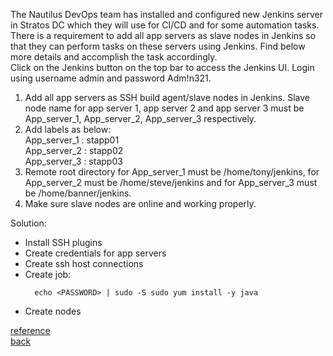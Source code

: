 The Nautilus DevOps team has installed and configured new Jenkins server in Stratos DC which they will use for CI/CD and for some automation tasks.  
There is a requirement to add all app servers as slave nodes in Jenkins so that they can perform tasks on these servers using Jenkins. Find below more details and accomplish the task accordingly.  
Click on the Jenkins button on the top bar to access the Jenkins UI. Login using username admin and password Adm!n321.  
 1. Add all app servers as SSH build agent/slave nodes in Jenkins. Slave node name for app server 1, app server 2 and app server 3 must be App_server_1, App_server_2, App_server_3 respectively.  
 2. Add labels as below:  
 App_server_1 : stapp01  
 App_server_2 : stapp02  
 App_server_3 : stapp03  
 3. Remote root directory for App_server_1 must be /home/tony/jenkins, for App_server_2 must be /home/steve/jenkins and for App_server_3 must be /home/banner/jenkins.  
 4. Make sure slave nodes are online and working properly.


Solution:  
- Install SSH plugins  
- Create credentials for app servers
- Create ssh host connections
- Create job:
  ```
    echo <PASSWORD> | sudo -S sudo yum install -y java
  ```
- Create nodes

[reference](https://www.baeldung.com/ops/jenkins-slave-node-setup)  
[back](https://github.com/MederD/Kodekloud-Engineer-Tasks/tree/main)
